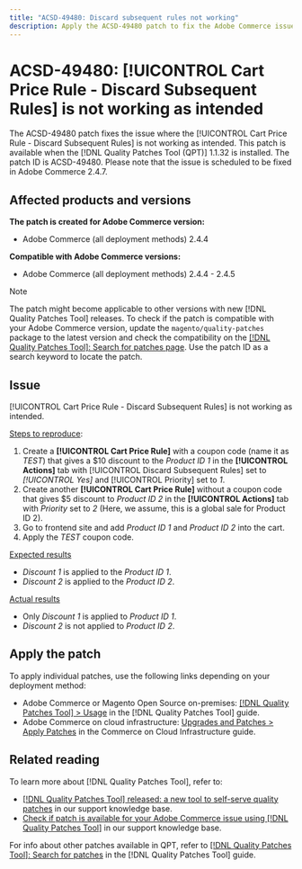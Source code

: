 ```yaml
---
title: "ACSD-49480: Discard subsequent rules not working"
description: Apply the ACSD-49480 patch to fix the Adobe Commerce issue where the [!UICONTROL Cart Price Rule - Discard Subsequent Rules] is not working as intended.
---
```

# ACSD-49480: [!UICONTROL Cart Price Rule - Discard Subsequent Rules] is not working as intended

The ACSD-49480 patch fixes the issue where the [!UICONTROL Cart Price Rule - Discard Subsequent Rules] is not working as intended. This patch is available when the [!DNL Quality Patches Tool (QPT)] 1.1.32 is installed. The patch ID is ACSD-49480. Please note that the issue is scheduled to be fixed in Adobe Commerce 2.4.7.

## Affected products and versions

**The patch is created for Adobe Commerce version:**

* Adobe Commerce (all deployment methods) 2.4.4

**Compatible with Adobe Commerce versions:**

* Adobe Commerce (all deployment methods) 2.4.4 - 2.4.5

>[!NOTE]
>
>The patch might become applicable to other versions with new [!DNL Quality Patches Tool] releases. To check if the patch is compatible with your Adobe Commerce version, update the `magento/quality-patches` package to the latest version and check the compatibility on the [[!DNL Quality Patches Tool]: Search for patches page](https://experienceleague.adobe.com/tools/commerce-quality-patches/index.html). Use the patch ID as a search keyword to locate the patch.

## Issue

[!UICONTROL Cart Price Rule - Discard Subsequent Rules] is not working as intended.

<u>Steps to reproduce</u>:

1. Create a **[!UICONTROL Cart Price Rule]** with a coupon code (name it as *TEST*) that gives a $10 discount to the *Product ID 1* in the **[!UICONTROL Actions]** tab with [!UICONTROL Discard Subsequent Rules] set to *[!UICONTROL Yes]* and [!UICONTROL Priority] set to *1*.
1. Create another **[!UICONTROL Cart Price Rule]** without a coupon code that gives $5 discount to *Product ID 2* in the **[!UICONTROL Actions]** tab with *Priority* set to *2* (Here, we assume, this is a global sale for Product ID 2).
1. Go to frontend site and add *Product ID 1* and *Product ID 2* into the cart.
1. Apply the *TEST* coupon code.

<u>Expected results</u>

* *Discount 1* is applied to the *Product ID 1*.
* *Discount 2* is applied to the *Product ID 2*.

<u>Actual results</u>

* Only *Discount 1* is applied to *Product ID 1*.
* *Discount 2* is not applied to *Product ID 2*.

## Apply the patch

To apply individual patches, use the following links depending on your deployment method:

* Adobe Commerce or Magento Open Source on-premises: [[!DNL Quality Patches Tool] > Usage](https://experienceleague.adobe.com/docs/commerce-operations/tools/quality-patches-tool/usage.html) in the [!DNL Quality Patches Tool] guide.
* Adobe Commerce on cloud infrastructure: [Upgrades and Patches > Apply Patches](https://experienceleague.adobe.com/docs/commerce-cloud-service/user-guide/develop/upgrade/apply-patches.html) in the Commerce on Cloud Infrastructure guide.

## Related reading

To learn more about [!DNL Quality Patches Tool], refer to:

* [[!DNL Quality Patches Tool] released: a new tool to self-serve quality patches](/help/announcements/adobe-commerce-announcements/magento-quality-patches-released-new-tool-to-self-serve-quality-patches.md) in our support knowledge base.
* [Check if patch is available for your Adobe Commerce issue using [!DNL Quality Patches Tool]](/help/support-tools/patches-available-in-qpt-tool/check-patch-for-magento-issue-with-magento-quality-patches.md) in our support knowledge base.

For info about other patches available in QPT, refer to [[!DNL Quality Patches Tool]: Search for patches](https://experienceleague.adobe.com/tools/commerce-quality-patches/index.html) in the [!DNL Quality Patches Tool] guide.